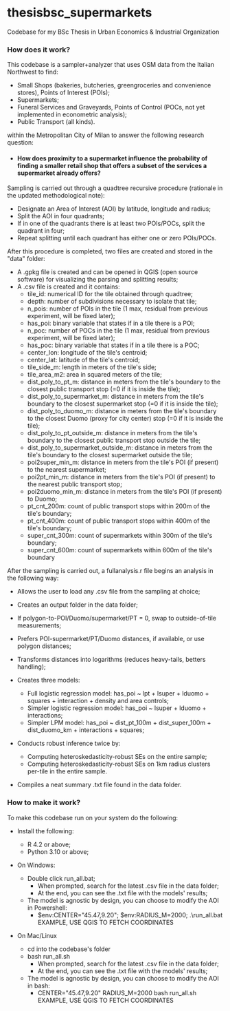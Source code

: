 # thesisbsc_supermarkets
Codebase for my BSc Thesis in Urban Economics &amp; Industrial Organization 





### How does it work?

This codebase is a sampler+analyzer that uses OSM data from the Italian Northwest to find:
  - Small Shops (bakeries, butcheries, greengroceries and convenience stores), Points of Interest (POIs);
  - Supermarkets;
  - Funeral Services and Graveyards, Points of Control (POCs, not yet implemented in econometric analysis);
  - Public Transport (all kinds).

within the Metropolitan City of Milan to answer the following research question:
  - #### How does proximity to a supermarket influence the probability of finding a smaller retail shop that offers a subset of the services a supermarket already offers?

Sampling is carried out through a quadtree recursive procedure (rationale in the updated methodological note):
  - Designate an Area of Interest (AOI) by latitude, longitude and radius;
  - Split the AOI in four quadrants;
  - If in one of the quadrants there is at least two POIs/POCs, split the quadrant in four;
  - Repeat splitting until each quadrant has either one or zero POIs/POCs.

After this procedure is completed, two files are created and stored in the "data" folder:
   - A .gpkg file is created and can be opened in QGIS (open source software) for visualizing the parsing and splitting results;
   - A .csv file is created and it contains:
     - tile_id: numerical ID for the tile obtained through quadtree;
     - depth: number of subdivisions necessary to isolate that tile;
     - n_pois: number of POIs in the tile (1 max, residual from previous experiment, will be fixed later);
     - has_poi: binary variable that states if in a tile there is a POI;
     - n_poc: number of POCs in the tile (1 max, residual from previous experiment, will be fixed later);
     - has_poc: binary variable that states if in a tile there is a POC;
     - center_lon: longitude of the tile's centroid;
     - center_lat: latitude of the tile's centroid;
     - tile_side_m: length in meters of the tile's side;
     - tile_area_m2: area in squared meters of the tile;
     - dist_poly_to_pt_m: distance in meters from the tile's boundary to the closest public transport stop (=0 if it is inside the tile);
     - dist_poly_to_supermarket_m: distance in meters from the tile's boundary to the closest supermarket stop (=0 if it is inside the tile);
     - dist_poly_to_duomo_m: distance in meters from the tile's boundary to the closest Duomo (proxy for city center) stop (=0 if it is inside the tile);
     - dist_poly_to_pt_outside_m: distance in meters from the tile's boundary to the closest public transport stop outside the tile;
     - dist_poly_to_supermarket_outside_m: distance in meters from the tile's boundary to the closest supermarket outside the tile;
     - poi2super_min_m: distance in meters from the tile's POI (if present) to the nearest supermarket;
     - poi2pt_min_m: distance in meters from the tile's POI (if present) to the nearest public transport stop;
     - poi2duomo_min_m: distance in meters from the tile's POI (if present) to Duomo;
     - pt_cnt_200m: count of public transport stops within 200m of the tile's boundary;
     - pt_cnt_400m: count of public transport stops within 400m of the tile's boundary;
     - super_cnt_300m: count of supermarkets within 300m of the tile's boundary;
     - super_cnt_600m: count of supermarkets within 600m of the tile's boundary

After the sampling is carried out, a fullanalysis.r file begins an analysis in the following way:
   - Allows the user to load any .csv file from the sampling at choice;
   - Creates an output folder in the data folder;
   - If polygon-to-POI/Duomo/supermarket/PT = 0, swap to outside-of-tile measurements;
   - Prefers POI-supermarket/PT/Duomo distances, if available, or use polygon distances;
   - Transforms distances into logarithms (reduces heavy-tails, betters handling);
   - Creates three models:
      - Full logistic regression model: has_poi ~ lpt + lsuper + lduomo + squares + interaction + density and area controls;
      - Simpler logistic regression model: has_poi ~ lsuper + lduomo + interactions;
      - Simpler LPM model: has_poi ~ dist_pt_100m + dist_super_100m + dist_duomo_km + interactions + squares;

   - Conducts robust inference twice by:
      - Computing heteroskedasticity-robust SEs on the entire sample;
      - Computing heteroskedasticity-robust SEs on 1km radius clusters per-tile in the entire sample.

   - Compiles a neat summary .txt file found in the data folder.

### How to make it work?

To make this codebase run on your system do the following:

   - Install the following:
      - R 4.2 or above;
      - Python 3.10 or above;

   - On Windows:
      - Double click run_all.bat;
         - When prompted, search for the latest .csv file in the data folder;
         - At the end, you can see the .txt file with the models' results;
      - The model is agnostic by design, you can choose to modify the AOI in Powershell:
         - $env:CENTER="45.47,9.20"; $env:RADIUS_M=2000; .\run_all.bat          EXAMPLE, USE QGIS TO FETCH COORDINATES
        
   - On Mac/Linux
      - cd into the codebase's folder
      - bash run_all.sh
         - When prompted, search for the latest .csv file in the data folder;
         - At the end, you can see the .txt file with the models' results;
      - The model is agnostic by design, you can choose to modify the AOI in bash:
         - CENTER="45.47,9.20" RADIUS_M=2000 bash run_all.sh          EXAMPLE, USE QGIS TO FETCH COORDINATES


 

